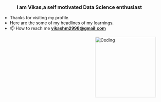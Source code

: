 <h3 align="center">I am Vikas,a self motivated Data Science enthusiast</h3>

- Thanks for visiting my profile.
- Here are the some of my headlines of my learnings.
- 📫 How to reach me **vikashm2998@gmail.com**
<img align="right" alt="Coding" width="200" src="https://media.giphy.com/media/VTtANKl0beDFQRLDTh/giphy.gif">


